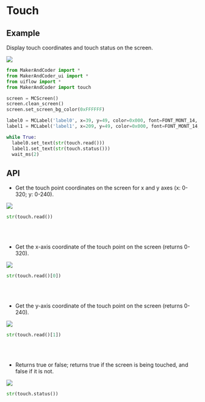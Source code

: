 # Touch

## Example

Display touch coordinates and touch status on the screen.

<img class="blockly_svg" src="https://makerandcoder.com/MCLab/blockly/hardwares/touch/uiflow_block_touch_demo.svg"> 

```python
from MakerAndCoder import *
from MakerAndCoder_ui import *
from uiflow import *
from MakerAndCoder import touch

screen = MCScreen()
screen.clean_screen()
screen.set_screen_bg_color(0xFFFFFF)

label0 = MCLabel('label0', x=39, y=49, color=0x000, font=FONT_MONT_14, parent=None)
label1 = MCLabel('label1', x=209, y=49, color=0x000, font=FONT_MONT_14, parent=None)

while True:
  label0.set_text(str(touch.read()))
  label1.set_text(str(touch.status()))
  wait_ms(2)
```

## API
- Get the touch point coordinates on the screen for x and y axes (x: 0-320; y: 0-240).
<img class="blockly_svg" src="https://makerandcoder.com/MCLab/blockly/hardwares/touch/uiflow_block_touch_get_touch_coordinate.svg"> 

```python
str(touch.read())
```


<br><br>
- Get the x-axis coordinate of the touch point on the screen (returns 0-320).
<img class="blockly_svg" src="https://makerandcoder.com/MCLab/blockly/hardwares/touch/uiflow_block_touch_get_touch_coordinate_x.svg"> 

```python
str(touch.read()[0])
```


<br><br>
- Get the y-axis coordinate of the touch point on the screen (returns 0-240).
<img class="blockly_svg" src="https://makerandcoder.com/MCLab/blockly/hardwares/touch/uiflow_block_touch_get_touch_coordinate_y.svg"> 

```python
str(touch.read()[1])
```


<br><br>
- Returns true or false; returns true if the screen is being touched, and false if it is not.

<img class="blockly_svg" src="https://makerandcoder.com/MCLab/blockly/hardwares/touch/uiflow_block_touch_get_touch_press_status.svg"> 

```python
str(touch.status())
```

